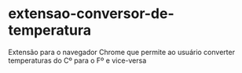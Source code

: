 # extensao-conversor-de-temperatura
 Extensão para o navegador Chrome que permite ao usuário converter temperaturas do Cº para o Fº e vice-versa

